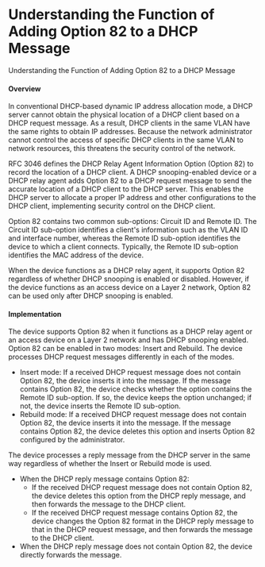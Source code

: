 Understanding the Function of Adding Option 82 to a DHCP Message
================================================================

Understanding the Function of Adding Option 82 to a DHCP Message

#### Overview

In conventional DHCP-based dynamic IP address allocation mode, a DHCP server cannot obtain the physical location of a DHCP client based on a DHCP request message. As a result, DHCP clients in the same VLAN have the same rights to obtain IP addresses. Because the network administrator cannot control the access of specific DHCP clients in the same VLAN to network resources, this threatens the security control of the network.

RFC 3046 defines the DHCP Relay Agent Information Option (Option 82) to record the location of a DHCP client. A DHCP snooping-enabled device or a DHCP relay agent adds Option 82 to a DHCP request message to send the accurate location of a DHCP client to the DHCP server. This enables the DHCP server to allocate a proper IP address and other configurations to the DHCP client, implementing security control on the DHCP client.

Option 82 contains two common sub-options: Circuit ID and Remote ID. The Circuit ID sub-option identifies a client's information such as the VLAN ID and interface number, whereas the Remote ID sub-option identifies the device to which a client connects. Typically, the Remote ID sub-option identifies the MAC address of the device.

When the device functions as a DHCP relay agent, it supports Option 82 regardless of whether DHCP snooping is enabled or disabled. However, if the device functions as an access device on a Layer 2 network, Option 82 can be used only after DHCP snooping is enabled.


#### Implementation

The device supports Option 82 when it functions as a DHCP relay agent or an access device on a Layer 2 network and has DHCP snooping enabled. Option 82 can be enabled in two modes: Insert and Rebuild. The device processes DHCP request messages differently in each of the modes.

* Insert mode: If a received DHCP request message does not contain Option 82, the device inserts it into the message. If the message contains Option 82, the device checks whether the option contains the Remote ID sub-option. If so, the device keeps the option unchanged; if not, the device inserts the Remote ID sub-option.
* Rebuild mode: If a received DHCP request message does not contain Option 82, the device inserts it into the message. If the message contains Option 82, the device deletes this option and inserts Option 82 configured by the administrator.

The device processes a reply message from the DHCP server in the same way regardless of whether the Insert or Rebuild mode is used.

* When the DHCP reply message contains Option 82:
  + If the received DHCP request message does not contain Option 82, the device deletes this option from the DHCP reply message, and then forwards the message to the DHCP client.
  + If the received DHCP request message contains Option 82, the device changes the Option 82 format in the DHCP reply message to that in the DHCP request message, and then forwards the message to the DHCP client.
* When the DHCP reply message does not contain Option 82, the device directly forwards the message.